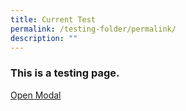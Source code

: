 ```yaml
---
title: Current Test
permalink: /testing-folder/permalink/
description: ""
---
```

<style>
.modal-window {
      position: fixed;
      background-color: rgba(200, 200, 200, 0.75);
      top: 0;
      right: 0;
      bottom: 0;
      left: 0;
      z-index: 999;
      opacity: 0;
      pointer-events: none;
      -webkit-transition: all 0.3s;
      -moz-transition: all 0.3s;
      transition: all 0.3s;
    }
    
.modal-window:target {
      opacity: 1;
      pointer-events: auto;
    }
    
.modal-window > div {
      width: 80%;
			height: 80%;
      position: relative;
      margin: 10% auto;
      padding: 2rem;
      background: #fff;
      color: #444;
    }
    
.modal-window header {
      font-weight: bold;
    }
    
.modal-close {
      color: #aaa;
      line-height: 50px;
      font-size: 80%;
      position: absolute;
      right: 0;
      text-align: center;
      top: 0;
      width: 70px;
      text-decoration: none;
    }
    
.modal-close:hover {
      color: #000;
    }
    
	.modal-window h1 {
      font-size: 150%;
      margin: 0 0 15px;
    }











</style>



<h3>This is a testing page.</h3>

   <a href="#open-modal">Open Modal</a>
  
<div class="modal-window" id="open-modal">

   <div>
        <a class="modal-close" title="Close" href="#modal-close">close ×</a>
        <h1>CSS Modal</h1>
        <div>The quick brown fox jumped over the lazy dog.</div>
      </div>
    </div>